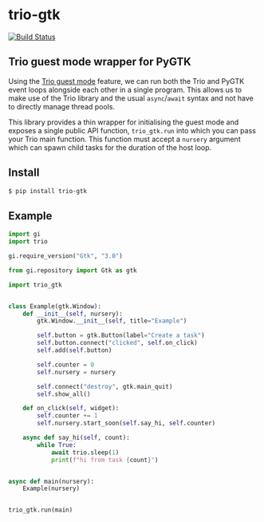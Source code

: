 # trio-gtk

[![Build Status](https://drone.autonomic.zone/api/badges/decentral1se/trio-gtk/status.svg)](https://drone.autonomic.zone/decentral1se/trio-gtk)

## Trio guest mode wrapper for PyGTK

Using the [Trio guest mode](https://trio.readthedocs.io/en/latest/reference-lowlevel.html#using-guest-mode-to-run-trio-on-top-of-other-event-loops) feature, we can run both the Trio and PyGTK event loops alongside each other in a single program. This allows us to make use of the Trio library and the usual `async`/`await` syntax and not have to directly manage thread pools.

This library provides a thin wrapper for initialising the guest mode and exposes a single public API function, `trio_gtk.run` into which you can pass your Trio main function. This function must accept a `nursery` argument which can spawn child tasks for the duration of the host loop.

## Install

```sh
$ pip install trio-gtk
```

## Example

```python
import gi
import trio

gi.require_version("Gtk", "3.0")

from gi.repository import Gtk as gtk

import trio_gtk


class Example(gtk.Window):
    def __init__(self, nursery):
        gtk.Window.__init__(self, title="Example")

        self.button = gtk.Button(label="Create a task")
        self.button.connect("clicked", self.on_click)
        self.add(self.button)

        self.counter = 0
        self.nursery = nursery

        self.connect("destroy", gtk.main_quit)
        self.show_all()

    def on_click(self, widget):
        self.counter += 1
        self.nursery.start_soon(self.say_hi, self.counter)

    async def say_hi(self, count):
        while True:
            await trio.sleep(1)
            print(f"hi from task {count}")


async def main(nursery):
    Example(nursery)


trio_gtk.run(main)
```
